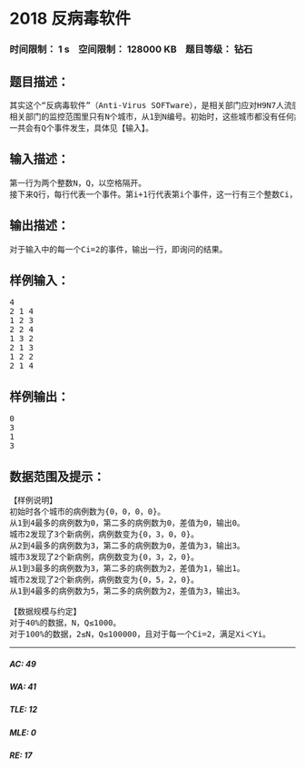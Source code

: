 # 2018 反病毒软件   
### 时间限制： 1 s&nbsp;&nbsp;&nbsp;&nbsp;空间限制： 128000 KB&nbsp;&nbsp;&nbsp;&nbsp;题目等级： 钻石  
## 题目描述：  

<pre>
其实这个“反病毒软件”（Anti-Virus SOFTware），是相关部门应对H9N7人流感研发的。
相关部门的监控范围里只有N个城市，从1到N编号。初始时，这些城市都没有任何病例出现。由于在某一个城市出现过多的病例不太好，相关部门需要随时知道，从X到Y（含X和Y）这些城市当中，病例最多的城市与病例第二多的城市的病例数之差为多少。
一共会有Q个事件发生，具体见【输入】。
</pre>
  
  
## 输入描述：  

<pre>
第一行为两个整数N，Q，以空格隔开。
接下来Q行，每行代表一个事件。第i+1行代表第i个事件，这一行有三个整数Ci，Xi，Yi，其中Ci为1或2。如果Ci为1，表示在城市Xi又新发现了Yi个病例；如果Ci为2，表示询问从Xi到Yi，病例最多的城市与病例第二多的城市的病例数之差为多少。
</pre>
  
  
## 输出描述：  

<pre>
对于输入中的每一个Ci=2的事件，输出一行，即询问的结果。
</pre>
  
  
## 样例输入：  

<pre>
4
2 1 4
1 2 3
2 2 4
1 3 2
2 1 3
1 2 2
2 1 4
</pre>
  
  
## 样例输出：  

<pre>
0
3
1
3
</pre>
  
  
## 数据范围及提示：  

<pre>
【样例说明】
初始时各个城市的病例数为{0，0，0，0}。
从1到4最多的病例数为0，第二多的病例数为0，差值为0，输出0。
城市2发现了3个新病例，病例数变为{0，3，0，0}。
从2到4最多的病例数为3，第二多的病例数为0，差值为3，输出3。
城市3发现了2个新病例，病例数变为{0，3，2，0}。
从1到3最多的病例数为3，第二多的病例数为2，差值为1，输出1。
城市2发现了2个新病例，病例数变为{0，5，2，0}。
从1到4最多的病例数为5，第二多的病例数为2，差值为3，输出3。
 
【数据规模与约定】
对于40%的数据，N，Q≤1000。
对于100%的数据，2≤N，Q≤100000，且对于每一个Ci=2，满足Xi＜Yi。
</pre>
  
  
***  

##### AC: 49  
##### WA: 41  
##### TLE: 12  
##### MLE: 0  
##### RE: 17  
